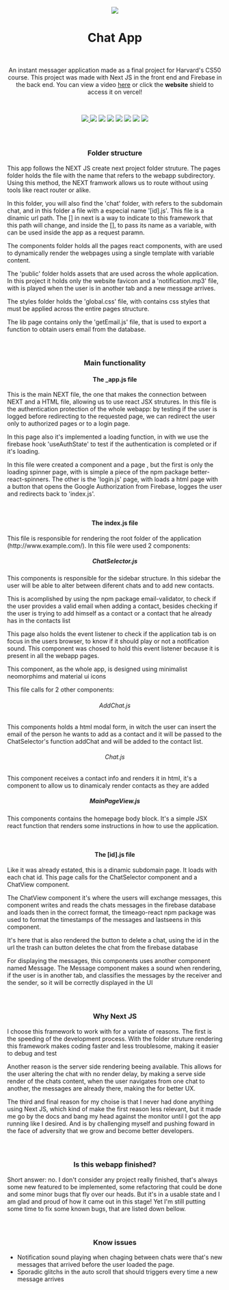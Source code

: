 <p align='center'>
    <img src='https://i.imgur.com/mIpwsMK.png'/>
</p>

<h1 align='center'>Chat App</h1>

<p>&nbsp</p>

<p align='center'>An instant messager application made as a final project for Harvard's CS50 course. This project was made with Next JS in the front end and Firebase in the back end. You can view a video <a href='https://www.youtube.com/watch?v=DXW1n6yU4QU'>here</a> or click the <strong>website</strong> shield to access it on vercel!</p>

<p>&nbsp</p>

<div align='center'>

<a href='https://chat-app-sigma-one.vercel.app/'>
      
<img src='https://img.shields.io/badge/website-000000?style=for-the-badge&logo=About.me&logoColor=white'/>

</a>

<img src='https://img.shields.io/badge/firebase-ffca28?style=for-the-badge&logo=firebase&logoColor=black'/>
<img src='https://img.shields.io/badge/next.js-000000?style=for-the-badge&logo=nextdotjs&logoColor=white'/>
<img src='https://img.shields.io/badge/JavaScript-323330?style=for-the-badge&logo=javascript&logoColor=F7DF1E'/>
<img src='https://img.shields.io/badge/React-20232A?style=for-the-badge&logo=react&logoColor=61DAFB'/>
<img src='https://img.shields.io/badge/CSS3-1572B6?style=for-the-badge&logo=css3&logoColor=white'/>
<img src='https://img.shields.io/badge/HTML5-E34F26?style=for-the-badge&logo=html5&logoColor=white'/>
<img src='https://img.shields.io/badge/Material%20UI-007FFF?style=for-the-badge&logo=mui&logoColor=white'/>
        

</div>

<p>&nbsp</p>

<h2></h2>

<h3 align="center"> Folder structure </h3>

<p>
 This app follows the NEXT JS create next project folder struture. The pages folder holds the file with the name that refers to the webapp subdirectory. Using this method, the NEXT framwork allows us to route without using tools like react router or alike.
</p>
<p>
 In this folder, you will also find the 'chat' folder, with refers to the subdomain chat, and in this folder a file with a especial name '[id].js'. This file is a dinamic url path. The [] in next is a way to indicate to this framework that this path will change, and inside the [], to pass its name as a variable, with can be used inside the app as a request paramn.
</p>
<p>
The components folder holds all the pages react components, with are used to dynamically render the webpages using a single template with variable content. 
</p>
<p>
The 'public' folder holds assets that are used across the whole application. In this project it holds only the website favicon and a 'notification.mp3' file, with is played when the user is in another tab and a new message arrives. 
</p>
<p>
 The styles folder holds the 'global.css' file, with contains css styles that must be applied across the entire pages structure.
</p>
<p>
The lib page contains only the 'getEmail.js' file, that is used to export a function to obtain users email from the database.
</p>



 <p>&nbsp</p>

<h2></h2>

<h3 align="center"> Main functionality </h3>

<h4 align="center">The _app.js file</h4>
<p> 
This is the main NEXT file, the one that makes the connection between NEXT and a HTML file, allowing us to use react JSX strutures. In this file is the authentication protection of the whole webapp: by testing if the user is logged before redirecting to the requested page, we can redirect the user only to authorized pages or to a login page.
</p>
<p> In this page also it's implemented a loading function, in with we use the firebase hook 'useAuthState' to test if the authentication is completed or if it's loading.
</p>
<p>In this file were created a component and a page , but the first is only the loading spinner page, with is simple a piece of the npm package better-react-spinners. The other is the 'login.js' page, with loads a html page with a button that opens the Google Authorization from Firebase, logges the user and redirects back to 'index.js'.</p>

<p>&nbsp</p>

<h4 align="center">The index.js file</h4>
<p> This file is responsible for rendering the root folder of the application (http://www.example.com/). In this file were used 2 components:
</p>
<h5 align='center'>ChatSelector.js</h5>
<p>This components is responsible for the sidebar structure. In this sidebar the user will be able to alter between diferent chats and to add new contacts.</p>
<p>This is acomplished by using the npm package email-validator, to check if the user provides a valid email when adding a contact, besides checking if the user is trying to add himself as a contact or a contact that he already has in the contacts list </p>
<p>This page also holds the event listener to check if the application tab is on focus in the users browser, to know if it should play or not a notification sound. This component was chosed to hold this event listener because it is present in all the webapp pages.</p>
<p>This component, as the whole app, is designed using minimalist neomorphims and material ui icons</p>
<p>This file calls for 2 other components:</p>
<h6 align='center'>AddChat.js</h6>
<p>This components holds a html modal form, in witch the user can insert the email of the person he wants to add as a contact and it will be passed to the ChatSelector's function addChat and will be added to the contact list.</p>
<h6 align='center'>Chat.js</h6>
<p>This component receives a contact info and renders it in html, it's a component to allow us to dinamicaly render contacts as they are added </p>
<h5 align='center'>MainPageView.js</h5>
<p>This components contains the homepage body block. It's a simple JSX react function that renders some instructions in how to use the application.</p>

<p>&nbsp</p>

<h4 align="center">The [id].js file</h4>
<p>Like it was already estated, this is a dinamic subdomain page. It loads with each chat id. This page calls for the ChatSelector component and a ChatView component.</p>
<p>The ChatView component it's where the users will exchange messages, this component writes and reads the chats messages in the firebase database and loads then in the correct format, the timeago-react npm package was used to format the timestamps of the messages and lastseens in this component.</p>
<p>It's here that is also rendered the button to delete a chat, using the id in the url the trash can button deletes the chat from the firebase database</p>
<p>For displaying the messages, this components uses another component named Message. The Message component makes a sound when rendering, if the user is in another tab, and classifies the messages by the receiver and the sender, so it will be correctly displayed in the UI</p>

 <p>&nbsp</p>

<h2></h2>

<h3 align="center"> Why Next JS </h3>
<p>I choose this framework to work with for a variate of reasons. The first is the speeding of the development process. With the folder struture rendering this framework makes coding faster and less troublesome, making it easier to debug and test</p>
<p>Another reason is the server side rendering beeing available. This allows for the user altering the chat with no render delay, by making a serve side render of the chats content, when the user navigates from one chat to another, the messages are already there, making the for better UX.</p>
<p>The third and final reason for my choise is that I never had done anything using Next JS, which kind of make the first reason less relevant, but it made me go by the docs and bang my head against the monitor until I got the app running like I desired. And is by challenging myself and pushing foward in the face of adversity that we grow and become better developers.</p>
 <p>&nbsp</p>

<h2></h2>

<h3 align='center'>Is this webapp finished?</h3>
<p>Short answer: no. I don't consider any project really finished, that's always some new featured to be implemented, some refactoring that could be done and some minor bugs that fly over our heads. But it's in a usable state and I am glad and proud of how it came out in this stage! Yet I'm still putting some time to fix some known bugs, that are listed down bellow.</p>
 <p>&nbsp</p>

<h2></h2>

<h3 align='center'>Know issues</h3>
<ul>
<li>Notification sound playing when chaging between chats were that's new messages that arrived before the user loaded the page.</li>
<li>Sporadic glitchs in the auto scroll that should triggers every time a new message arrives</li>
</ul>
